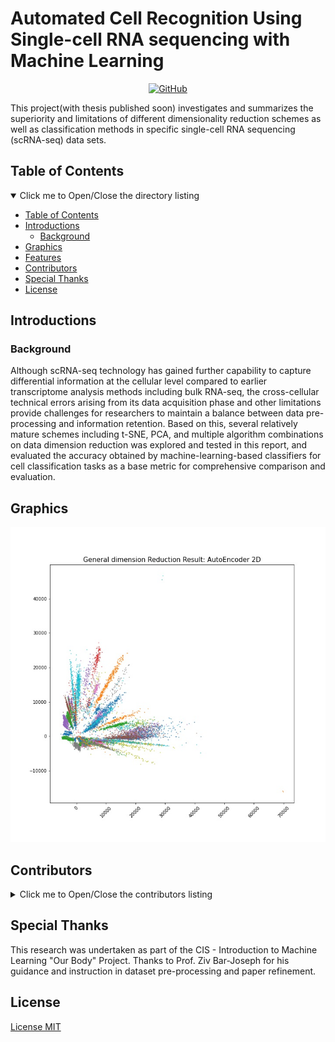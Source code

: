 # Automated Cell Recognition Using Single-cell RNA sequencing with Machine Learning
<p align="center">
  <a href="https://github.com/Stry233/Automated-Cell-Recognition-Using-Single-cell-RNA-sequencing-with-Machine-Learning/blob/main/LICENSE"><img alt="GitHub" src="https://img.shields.io/github/license/misitebao/standard-repository?style=flat-square"/></a>
</p>
This project(with thesis published soon) investigates and summarizes the superiority and limitations of different dimensionality reduction schemes as well as classification methods in specific single-cell RNA sequencing (scRNA-seq) data sets. 

## Table of Contents

<details open="open">
  <summary>Click me to Open/Close the directory listing</summary>

- [Table of Contents](#nav-1)
- [Introductions](#nav-2)
  - [Background](#nav-2-1)
- [Graphics](#nav-3)
- [Features](#nav-4)
- [Contributors](#nav-5)
- [Special Thanks](#nav-6)
- [License](#nav-7)

</details>

<span id="nav-1"></span>

## Introductions

<!-- Fill in the detailed introduction about your project here -->

<span id="nav-2"></span>

### Background

<!-- Fill in the project creation background here -->
Although scRNA-seq technology has gained further capability to capture differential information at the cellular level compared to earlier transcriptome analysis methods including bulk RNA-seq, the cross-cellular technical errors arising from its data acquisition phase and other limitations provide challenges for researchers to maintain a balance between data pre-processing and information retention. Based on this, several relatively mature schemes including t-SNE, PCA, and multiple algorithm combinations on data dimension reduction was explored and tested in this report, and evaluated the accuracy obtained by machine-learning-based classifiers for cell classification tasks as a base metric for comprehensive comparison and evaluation.
<span id="nav-2-1"></span>

## Graphics

<!-- Place the demo of your project here, which can be a specific visit address, picture screenshot, Gif or video, etc. -->
![avatar](https://raw.githubusercontent.com/Stry233/Automated-Cell-Recognition-Using-Single-cell-RNA-sequencing-with-Machine-Learning/main/visualization/AE2DVIS.JPG)
<span id="nav-3"></span>


## Contributors

<!-- Fill in the list of contributors to the project here, usually a list, of course, you can also use pictures instead. -->
<details>
  <summary>Click me to Open/Close the contributors listing</summary>
  
- [Yuetian Chen](https://github.com/stry233) - Rensselaer Polytechnic Institute, 110 8th Street, Troy, NY, United States, 12180 (email: cheny63@rpi.edu)
- [Chenqi Xu](https://github.com/lightingtom) - Southern University of Science and Technology, Shenzhen, China, 518055
- Yiyang Cao - The University of British Columbia, Vancouver, BC, Canada, V6T 1Z4

</details>
<span id="nav-4"></span>

## Special Thanks

<!-- Fill in the list of special thanks here, which can be anything or a person. -->
This research was undertaken as part of the CIS - Introduction to Machine Learning "Our Body" Project. Thanks to Prof. Ziv Bar-Joseph for his guidance and instruction in dataset pre-processing and paper refinement.
<span id="nav-5"></span>

## License

[License MIT](LICENSE)

